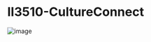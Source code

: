 # II3510-CultureConnect
![image](https://github.com/user-attachments/assets/612d21d7-0b31-4078-8968-240a033c0ebc)
